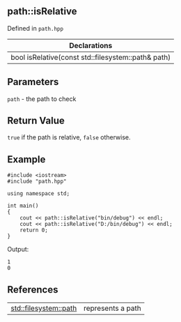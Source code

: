 ## path::isRelative
Defined in `path.hpp`

| Declarations |
| --- |
| bool isRelative(const std::filesystem::path& path) |

## Parameters
`path` - the path to check

## Return Value
`true` if the path is relative, `false` otherwise.

## Example
```
#include <iostream>
#include "path.hpp"

using namespace std;

int main()
{
    cout << path::isRelative("bin/debug") << endl;
    cout << path::isRelative("D:/bin/debug") << endl;
    return 0;
}
```
Output:
```
1
0
```

## References
| | |
| --- | --- |
| [std::filesystem::path](https://en.cppreference.com/w/cpp/filesystem/path) | represents a path |

